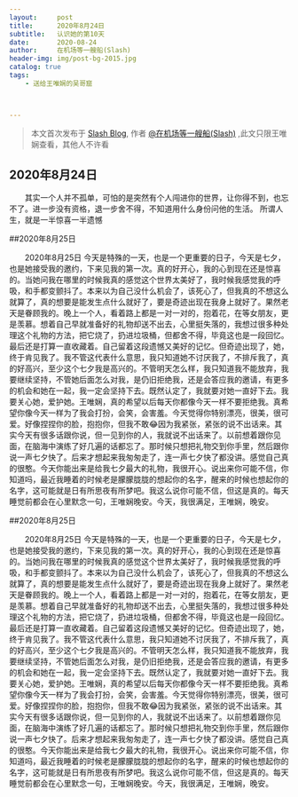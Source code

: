 ```yaml
---
layout:     post
title:      2020年8月24日
subtitle:   认识她的第10天
date:       2020-08-24
author:     在机场等一艘船(Slash)
header-img: img/post-bg-2015.jpg
catalog: true
tags:
    - 送给王唯娴的吴哥窟



---
```


> 本文首次发布于 [Slash Blog](http://yuquanfeng.github.io), 作者 [@在机场等一艘船(Slash)](http://github.com/yuquanfeng) ,此文只限王唯娴查看，其他人不许看

## 2020年8月24日

<p style="text-indent:2em">其实一个人并不孤单，可怕的是突然有个人闯进你的世界，让你得不到，也忘不了。进一步没有资格，退一步舍不得，不知道用什么身份问他的生活。
所谓人生，就是一半惊喜一半遗憾</p>


##2020年8月25日
<p style="text-indent:2em">2020年8月25日
今天是特殊的一天，也是一个更重要的日子，今天是七夕，也是她接受我的邀约，下来见我的第一次。真的好开心，我的心到现在还是惊喜的。当她问我在哪里的时候我真的感觉这个世界太美好了，我时候我感觉我的呼吸，和手都变颤抖了。本来以为自己没什么机会了，该死心了，但我真的不想这么就算了，真的想要是能发生点什么就好了，要是奇迹出现在我身上就好了。果然老天是眷顾我的。晚上一个人，看着路上都是一对一对的，抱着花，在等女朋友，更是羡慕。想着自己早就准备好的礼物却送不出去，心里挺失落的，我想过很多种处理这个礼物的方法，把它烧了，扔进垃圾桶，但都舍不得，毕竟这也是一段回忆。最后还是打算一直收藏着。自己留着这段遗憾又美好的记忆。但奇迹出现了，她，终于肯见我了。我不管这代表什么意思，我只知道她不讨厌我了，不排斥我了，真的好高兴，至少这个七夕我是高兴的。不管明天怎么样，我只知道我不能放弃，我要继续坚持，不管她后面怎么对我，是仍旧拒绝我，还是会答应我的邀请，有更多的机会和她在一起，我一定会坚持下去。既然认定了，我就要对她一直好下去。我要关心她，爱护她。王唯娴，真的希望以后每天你都像今天一样不要拒绝我。真希望你像今天一样为了我会打扮，会笑，会害羞。今天觉得你特别漂亮，很美，很可爱。好像捏捏你的脸，抱抱你，但我不敢😂因为我紧张，紧张的说不出话来。其实今天有很多话跟你说，但一见到你的人，我就说不出话来了。以前想着跟你见面，在脑海中演练了好几遍的话都忘了。那时候只想把礼物交到你手里，然后跟你说一声七夕快了。后来才想起来我匆匆走了，连一声七夕快了都没讲。感觉自己真的很憨。今天你能出来是给我七夕最大的礼物，我很开心。说出来你可能不信，你知道吗，最近我睡着的时候老是朦朦胧胧的想起你的名字，醒来的时候也想起你的名字，这可能就是日有所思夜有所梦吧。我这么说你可能不信，但这是真的。每天睡觉前都会在心里默念一句，王唯娴晚安。今天，我很满足，王唯娴，晚安。</p>


##2020年8月25日
<p style="text-indent:2em">2020年8月25日
今天是特殊的一天，也是一个更重要的日子，今天是七夕，也是她接受我的邀约，下来见我的第一次。真的好开心，我的心到现在还是惊喜的。当她问我在哪里的时候我真的感觉这个世界太美好了，我时候我感觉我的呼吸，和手都变颤抖了。本来以为自己没什么机会了，该死心了，但我真的不想这么就算了，真的想要是能发生点什么就好了，要是奇迹出现在我身上就好了。果然老天是眷顾我的。晚上一个人，看着路上都是一对一对的，抱着花，在等女朋友，更是羡慕。想着自己早就准备好的礼物却送不出去，心里挺失落的，我想过很多种处理这个礼物的方法，把它烧了，扔进垃圾桶，但都舍不得，毕竟这也是一段回忆。最后还是打算一直收藏着。自己留着这段遗憾又美好的记忆。但奇迹出现了，她，终于肯见我了。我不管这代表什么意思，我只知道她不讨厌我了，不排斥我了，真的好高兴，至少这个七夕我是高兴的。不管明天怎么样，我只知道我不能放弃，我要继续坚持，不管她后面怎么对我，是仍旧拒绝我，还是会答应我的邀请，有更多的机会和她在一起，我一定会坚持下去。既然认定了，我就要对她一直好下去。我要关心她，爱护她。王唯娴，真的希望以后每天你都像今天一样不要拒绝我。真希望你像今天一样为了我会打扮，会笑，会害羞。今天觉得你特别漂亮，很美，很可爱。好像捏捏你的脸，抱抱你，但我不敢😂因为我紧张，紧张的说不出话来。其实今天有很多话跟你说，但一见到你的人，我就说不出话来了。以前想着跟你见面，在脑海中演练了好几遍的话都忘了。那时候只想把礼物交到你手里，然后跟你说一声七夕快了。后来才想起来我匆匆走了，连一声七夕快了都没讲。感觉自己真的很憨。今天你能出来是给我七夕最大的礼物，我很开心。说出来你可能不信，你知道吗，最近我睡着的时候老是朦朦胧胧的想起你的名字，醒来的时候也想起你的名字，这可能就是日有所思夜有所梦吧。我这么说你可能不信，但这是真的。每天睡觉前都会在心里默念一句，王唯娴晚安。今天，我很满足，王唯娴，晚安。</p>